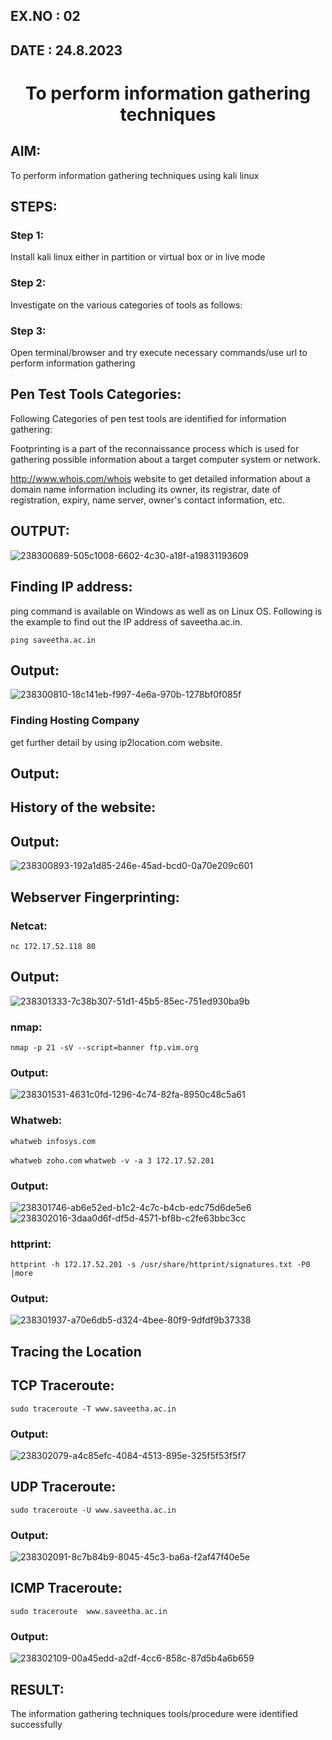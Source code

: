 ## EX.NO : 02
## DATE : 24.8.2023
# <p align="center"> To perform information gathering techniques</p>


## AIM:
To perform information gathering techniques using kali linux

## STEPS:
### Step 1:
Install kali linux either in partition or virtual box or in live mode

### Step 2:
Investigate on the various categories of tools as follows:

### Step 3:
Open terminal/browser and try execute necessary commands/use url to perform information gathering

## Pen Test Tools Categories:
Following Categories of pen test tools are identified for information gathering:

Footprinting is a part of the reconnaissance process which is used for gathering possible information about a target computer system or network.

http://www.whois.com/whois website to get detailed information about a domain name information including its owner, its registrar, date of registration, expiry, name server, owner's contact information, etc.

## OUTPUT:

![238300689-505c1008-6602-4c30-a18f-a19831193609](https://github.com/durga46/InformationGathering/assets/75235704/f4fc5309-b9c2-41cf-9d17-3c14db69dc7f)

## Finding IP address:
ping command is available on Windows as well as on Linux OS. Following is the example to find out the IP address of saveetha.ac.in.

```ping saveetha.ac.in```

## Output:
![238300810-18c141eb-f997-4e6a-970b-1278bf0f085f](https://github.com/durga46/InformationGathering/assets/75235704/5a558f4c-9789-4609-8fe7-d0cdbfc9d53a)


### Finding Hosting Company
get further detail by using ip2location.com website.

## Output:


## History of the website:
## Output:
![238300893-192a1d85-246e-45ad-bcd0-0a70e209c601](https://github.com/durga46/InformationGathering/assets/75235704/34f85b0d-cc13-4011-8b19-6c20768be490)



## Webserver Fingerprinting:
### Netcat:
```nc 172.17.52.118 80```

## Output:
![238301333-7c38b307-51d1-45b5-85ec-751ed930ba9b](https://github.com/durga46/InformationGathering/assets/75235704/03420b23-87a6-4b6c-9c0b-1adebfc08afd)


### nmap:
```nmap -p 21 -sV --script=banner ftp.vim.org```
### Output:

![238301531-4631c0fd-1296-4c74-82fa-8950c48c5a61](https://github.com/durga46/InformationGathering/assets/75235704/acaaf27c-71f6-4e4b-92d6-ce91d41fc20e)

### Whatweb:
```whatweb infosys.com```

```whatweb zoho.com```
```whatweb -v -a 3 172.17.52.201```
### Output:
![238301746-ab6e52ed-b1c2-4c7c-b4cb-edc75d6de5e6](https://github.com/durga46/InformationGathering/assets/75235704/7882fcfd-12b3-4b87-9453-36b461237ccb)
![238302016-3daa0d6f-df5d-4571-bf8b-c2fe63bbc3cc](https://github.com/durga46/InformationGathering/assets/75235704/90bc2a3d-20eb-4a4c-84da-890ff611e62e)


### httprint:
```httprint -h 172.17.52.201 -s /usr/share/httprint/signatures.txt -P0 |more```

### Output:
![238301937-a70e6db5-d324-4bee-80f9-9dfdf9b37338](https://github.com/durga46/InformationGathering/assets/75235704/2ed06091-2b80-4b78-8c01-55bb1a00368b)


## Tracing the Location
## TCP Traceroute:
```sudo traceroute -T www.saveetha.ac.in```

### Output:

![238302079-a4c85efc-4084-4513-895e-325f5f53f5f7](https://github.com/durga46/InformationGathering/assets/75235704/38d8273d-8f49-4cc1-8a45-a1631500f07c)

## UDP Traceroute:

```sudo traceroute -U www.saveetha.ac.in```

### Output:
![238302091-8c7b84b9-8045-45c3-ba6a-f2af47f40e5e](https://github.com/durga46/InformationGathering/assets/75235704/4dd62409-9f05-477b-b6ba-7f83b0828c4f)

## ICMP Traceroute:
```sudo traceroute  www.saveetha.ac.in```
### Output:

![238302109-00a45edd-a2df-4cc6-858c-87d5b4a6b659](https://github.com/durga46/InformationGathering/assets/75235704/e8403fee-1392-4f27-b64e-417ba33fbb3e)

## RESULT:
The information gathering techniques tools/procedure were identified successfully
